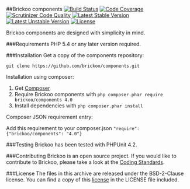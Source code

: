 
##Brickoo components
[![Build Status](https://secure.travis-ci.org/brickoo/components.png)](http://travis-ci.org/brickoo/components)
[![Code Coverage](https://scrutinizer-ci.com/g/brickoo/components/badges/coverage.png?b=master)](https://scrutinizer-ci.com/g/brickoo/components/?branch=master)
[![Scrutinizer Code Quality](https://scrutinizer-ci.com/g/brickoo/components/badges/quality-score.png?b=master)](https://scrutinizer-ci.com/g/brickoo/components/?branch=master)
[![Latest Stable Version](https://poser.pugx.org/brickoo/components/v/stable.svg)](https://packagist.org/packages/brickoo/components)
[![Latest Unstable Version](https://poser.pugx.org/brickoo/components/v/unstable.svg)](https://packagist.org/packages/brickoo/components)
[![License](https://poser.pugx.org/brickoo/components/license.svg)](https://packagist.org/packages/brickoo/components)

Brickoo components are designed with simplicity in mind.

###Requirements
PHP 5.4 or any later version required.


###Installation
Get a copy of the components repository:

`git clone https://github.com/brickoo/components.git`


Installation using composer:

1. Get [Composer](http://getcomposer.org/)
2. Require Brickoo components with `php composer.phar require brickoo/components 4.0`
3. Install dependencies with `php composer.phar install`


Composer JSON requirement entry:

Add this requirement to your composer.json `"require": {"brickoo/components": "4.0"}`


###Testing
Brickoo has been tested with PHPUnit 4.2.


###Contributing
Brickoo is an open source project. If you would like to contribute to Brickoo, please take a look at the
[Coding Standards](http://brickoo.com/#coding_standards).


###License
The files in this archive are released under the BSD-2-Clause license.
You can find a copy of this [license](http://brickoo.com/#license) in the LICENSE file included.
